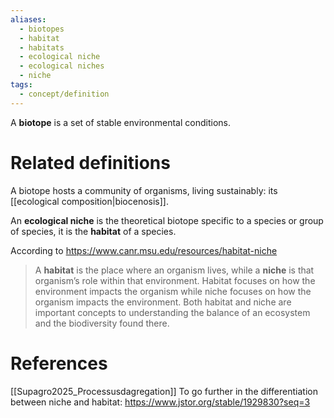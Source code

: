 ```yaml
---
aliases:
  - biotopes
  - habitat
  - habitats
  - ecological niche
  - ecological niches
  - niche
tags:
  - concept/definition
---
```

A **biotope** is a set of stable environmental conditions.
# Related definitions
A biotope hosts a community of organisms, living sustainably: its [[ecological composition|biocenosis]].

An **ecological niche** is the theoretical biotope specific to a species or group of species, it is the **habitat** of a species.

According to https://www.canr.msu.edu/resources/habitat-niche
> A **habitat** is the place where an organism lives, while a **niche** is that organism’s role within that environment. Habitat focuses on how the environment impacts the organism while niche focuses on how the organism impacts the environment. Both habitat and niche are important concepts to understanding the balance of an ecosystem and the biodiversity found there.
# References
[[Supagro2025_Processusdagregation]]
To go further in the differentiation between niche and habitat: https://www.jstor.org/stable/1929830?seq=3